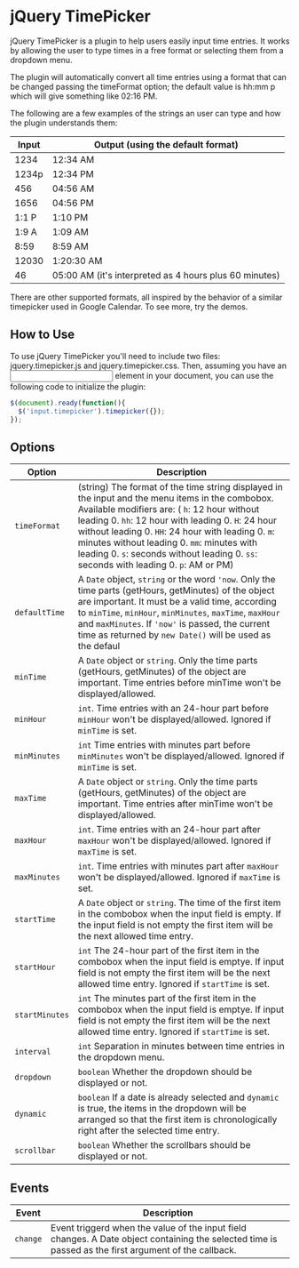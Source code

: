 # jQuery TimePicker

jQuery TimePicker is a plugin to help users easily input time entries. It works by allowing the user to type times in a free format or selecting them from a dropdown menu.

The plugin will automatically convert all time entries using a format that can be changed passing the timeFormat option; the default value is hh:mm p which will give something like 02:16 PM.

The following are a few examples of the strings an user can type and how the plugin understands them:

| Input | Output (using the default format) |
| ------------- | ------------- |
| 1234 | 12:34 AM |
| 1234p | 12:34 PM |
| 456 | 04:56 AM |
| 1656 | 04:56 PM |
| 1:1 P | 1:10 PM |
| 1:9 A | 1:09 AM |
| 8:59 | 8:59 AM |
| 12030 | 1:20:30 AM |
| 46 | 05:00 AM (it's interpreted as 4 hours plus 60 minutes) |

There are other supported formats, all inspired by the behavior of a similar timepicker used in Google Calendar. To see more, try the demos.

## How to Use
To use jQuery TimePicker you'll need to include two files: jquery.timepicker.js and jquery.timepicker.css. Then, assuming you have an <input> element in your document, you can use the following code to initialize the plugin:

```javascript
$(document).ready(function(){
  $('input.timepicker').timepicker({});
});
```

## Options
| Option | Description |
| ------------- | ------------- |
| `timeFormat` | (string) The format of the time string displayed in the input and the menu items in the combobox. Available modifiers are: ( `h`: 12 hour without leading 0. `hh`: 12 hour with leading 0. `H`: 24 hour without leading 0. `HH`: 24 hour with leading 0. `m`: minutes without leading 0. `mm`: minutes with leading 0. `s`: seconds without leading 0. `ss`: seconds with leading 0. `p`: AM or PM) |
| `defaultTime` | A `Date` object, `string` or the word `'now`. Only the time parts (getHours, getMinutes) of the object are important. It must be a valid time, according to `minTime`, `minHour`, `minMinutes`, `maxTime`, `maxHour` and `maxMinutes`. If `'now'` is passed, the current time as returned by `new Date()` will be used as the defaul |
| `minTime` | A `Date` object or `string`. Only the time parts (getHours, getMinutes) of the object are important. Time entries before minTime won't be displayed/allowed. |
| `minHour` | `int`. Time entries with an 24-hour part before `minHour` won't be displayed/allowed. Ignored if `minTime` is set. |
| `minMinutes` | `int` Time entries with minutes part before `minMinutes` won't be displayed/allowed. Ignored if `minTime` is set. |
| `maxTime` | A `Date` object or `string`. Only the time parts (getHours, getMinutes) of the object are important. Time entries after minTime won't be displayed/allowed. |
| `maxHour` | `int`. Time entries with an 24-hour part after `maxHour` won't be displayed/allowed. Ignored if `maxTime` is set. |
| `maxMinutes` | `int`. Time entries with minutes part after `maxHour` won't be displayed/allowed. Ignored if `maxTime` is set. |
| `startTime` | A `Date` object or `string`. The time of the first item in the combobox when the input field is empty. If the input field is not empty the first item will be the next allowed time entry. |
| `startHour` | `int` The 24-hour part of the first item in the combobox when the input field is emptye. If input field is not empty the first item will be the next allowed time entry. Ignored if `startTime` is set. |
| `startMinutes` | `int` The minutes part of the first item in the combobox when the input field is emptye. If input field is not empty the first item will be the next allowed time entry. Ignored if `startTime` is set. |
| `interval` | `int` Separation in minutes between time entries in the dropdown menu. |
| `dropdown` | `boolean` Whether the dropdown should be displayed or not. |
| `dynamic` | `boolean` If a date is already selected and `dynamic` is true, the items in the dropdown will be arranged so that the first item is chronologically right after the selected time entry. |
| `scrollbar` | `boolean` Whether the scrollbars should be displayed or not. |

## Events
| Event | Description |
| ------------- | ------------- |
| `change` | Event triggerd when the value of the input field changes. A Date object containing the selected time is passed as the first argument of the callback. |
</article>
